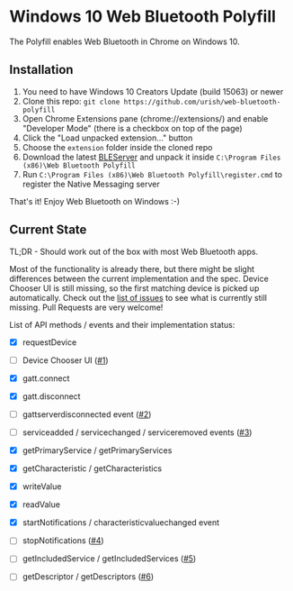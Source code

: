 # Windows 10 Web Bluetooth Polyfill

The Polyfill enables Web Bluetooth in Chrome on Windows 10. 

## Installation

1. You need to have Windows 10 Creators Update (build 15063) or newer
2. Clone this repo: `git clone https://github.com/urish/web-bluetooth-polyfill`
3. Open Chrome Extensions pane (chrome://extensions/) and enable "Developer Mode" (there is a checkbox on top of the page)
4. Click the "Load unpacked extension..." button
5. Choose the `extension` folder inside the cloned repo
6. Download the latest [BLEServer](https://github.com/urish/web-bluetooth-polyfill/releases/) and unpack it inside `C:\Program Files (x86)\Web Bluetooth Polyfill`
7. Run `C:\Program Files (x86)\Web Bluetooth Polyfill\register.cmd` to register the Native Messaging server

That's it! Enjoy Web Bluetooth on Windows :-)

## Current State

TL;DR - Should work out of the box with most Web Bluetooth apps.

Most of the functionality is already there, but there might be slight differences between the current implementation and the spec. Device Chooser UI is still missing, so the first matching device is picked up automatically. Check out the [list of issues](https://github.com/urish/web-bluetooth-polyfill/issues) to see what is currently still missing. Pull Requests are very welcome!

List of API methods / events and their implementation status:

- [X] requestDevice
- [ ] Device Chooser UI ([#1](https://github.com/urish/web-bluetooth-polyfill/issues/1))
- [X] gatt.connect
- [X] gatt.disconnect
- [ ] gattserverdisconnected event ([#2](https://github.com/urish/web-bluetooth-polyfill/issues/2))
- [ ] serviceadded / servicechanged / serviceremoved events ([#3](https://github.com/urish/web-bluetooth-polyfill/issues/3))
- [X] getPrimaryService / getPrimaryServices
- [X] getCharacteristic / getCharacteristics
- [X] writeValue
- [X] readValue
- [X] startNotifications / characteristicvaluechanged event
- [ ] stopNotifications ([#4](https://github.com/urish/web-bluetooth-polyfill/issues/4))
- [ ] getIncludedService / getIncludedServices ([#5](https://github.com/urish/web-bluetooth-polyfill/issues/5))
- [ ] getDescriptor / getDescriptors ([#6](https://github.com/urish/web-bluetooth-polyfill/issues/6))

